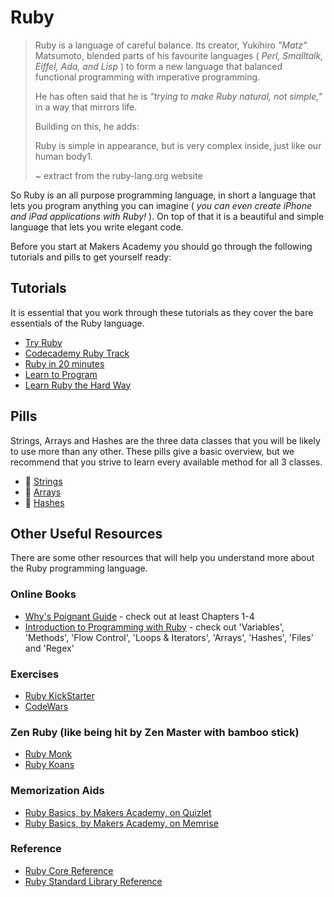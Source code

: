 # Ruby

> Ruby is a language of careful balance. Its creator, Yukihiro _"Matz"_ Matsumoto, blended parts of his favourite languages ( _Perl, Smalltalk, Eiffel, Ada, and Lisp_ ) to form a new language that balanced functional programming with imperative programming.
>
> He has often said that he is _"trying to make Ruby natural, not simple,"_ in a way that mirrors life.
>
> Building on this, he adds:
>
> Ruby is simple in appearance, but is very complex inside, just like our human body1.
>
> ~ extract from the ruby-lang.org website

So Ruby is an all purpose programming language, in short a language that lets you program anything you can imagine ( _you can even create iPhone and iPad applications with Ruby!_ ). On top of that it is a beautiful and simple language that lets you write elegant code.

Before you start at Makers Academy you should go through the following tutorials and pills to get yourself ready:

## Tutorials

It is essential that you work through these tutorials as they cover the bare essentials of the Ruby language.

- [Try Ruby](http://tryruby.org)
- [Codecademy Ruby Track](http://www.codecademy.com/tracks/ruby)
- [Ruby in 20 minutes](https://www.ruby-lang.org/en/documentation/quickstart/)
- [Learn to Program](https://pine.fm/LearnToProgram/)
- [Learn Ruby the Hard Way](http://ruby.learncodethehardway.org/book/)

## Pills

Strings, Arrays and Hashes are the three data classes that you will be likely to use more than any other. These pills give a basic overview, but we recommend that you strive to learn every available method for all 3 classes.

- :pill: [Strings](/pills/strings.md)
- :pill: [Arrays](/pills/arrays.md) 
- :pill: [Hashes](/pills/hashes.md) 

## Other Useful Resources

There are some other resources that will help you understand more about the Ruby programming language. 

### Online Books

- [Why's Poignant Guide](http://mislav.uniqpath.com/poignant-guide/) - check out at least Chapters 1-4
- [Introduction to Programming with Ruby](http://www.gotealeaf.com/books/ruby) - check out 'Variables', 'Methods', 'Flow Control', 'Loops & Iterators', 'Arrays', 'Hashes', 'Files' and 'Regex'

### Exercises

- [Ruby KickStarter](https://github.com/JoshCheek/ruby-kickstart)
- [CodeWars](http://www.codewars.com/)

### Zen Ruby (like being hit by Zen Master with bamboo stick)

- [Ruby Monk](https://rubymonk.com)
- [Ruby Koans](http://rubykoans.com)

### Memorization Aids

- [Ruby Basics, by Makers Academy, on Quizlet](http://quizlet.com/join/VctmNbYus)
- [Ruby Basics, by Makers Academy, on Memrise](http://www.memrise.com/course/357359/ruby-by-makers-academy/)

### Reference

- [Ruby Core Reference](http://www.ruby-doc.org/core-2.1.2/)
- [Ruby Standard Library Reference](http://www.ruby-doc.org/stdlib-2.1.2/)
